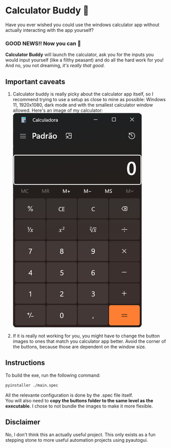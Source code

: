 # Calculator Buddy 🧮

Have you ever wished you could use the windows calculator app without actually interacting with the app yourself?

### GOOD NEWS!! Now you can 🥳

**Calculator Buddy** will launch the calculator, ask you for the inputs you would input yourself (like a filthy peasant) and do all the hard work for you! And no, you not dreaming, *it's really that good*.

## Important caveats

1) Calculator buddy is really picky about the calculator app itself, so I recommend trying to use a setup as close to mine as possible: Windows 11, 1920x1080, dark mode and with the smallest calculator window allowed. Here's an image of my calculator:  
![dark mode windows 11 calculator image](./calculator_readme_img.png)

2) If it is really not working for you, you might have to change the button images to ones that match you calculator app better. Avoid the corner of the buttons, because those are dependent on the window size.

## Instructions

To build the exe, run the following command:

``` bash
pyinstaller ./main.spec
```

All the relevante configuration is done by the .spec file itself.  
You will also need to **copy the buttons folder to the same level as the executable**. I chose to not bundle the images to make it more flexible.

## Disclaimer

No, I don't think this an actually useful project. This only exists as a fun stepping stone to more useful automation projects using pyautogui.
